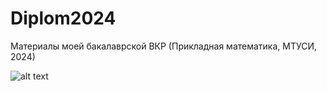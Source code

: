 # Diplom2024
Материалы моей бакалаврской ВКР (Прикладная математика, МТУСИ, 2024)

![alt text](Г[КонкурсВКР.jpg](https://github.com/Gorynov37/Diplom2024/blob/main/%D0%9A%D0%BE%D0%BD%D0%BA%D1%83%D1%80%D1%81%D0%92%D0%9A%D0%A0.jpg) "Резюме")
